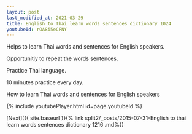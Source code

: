 ```yaml
---
layout: post
last_modified_at: 2021-03-29
title: English to Thai learn words sentences dictionary 1024 
youtubeId: rOA8i5eCFNY
---
```

 
 
Helps to learn Thai words and sentences for English speakers.

Opportunitiy to repeat the words sentences. 

Practice Thai language. 
 
10 minutes practice every day. 
 
How to learn Thai words and sentences for English speakers 
 
{% include youtubePlayer.html id=page.youtubeId %}
 
 
[Next]({{ site.baseurl }}{% link  split2/_posts/2015-07-31-English to thai learn words sentences dictionary 1216 .md%})
 
